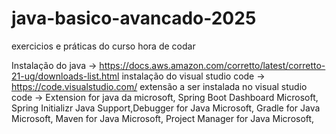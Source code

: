# java-basico-avancado-2025
exercicios e práticas do curso hora de codar 
 
Instalação do java -> https://docs.aws.amazon.com/corretto/latest/corretto-21-ug/downloads-list.html
instalação do visual studio code -> https://code.visualstudio.com/
extensão a ser instalada  no visual studio code -> Extension for java da microsoft, Spring Boot Dashboard Microsoft, Spring Initializr Java Support,Debugger for Java Microsoft, Gradle for Java Microsoft, Maven for Java Microsoft, Project Manager for Java Microsoft,  